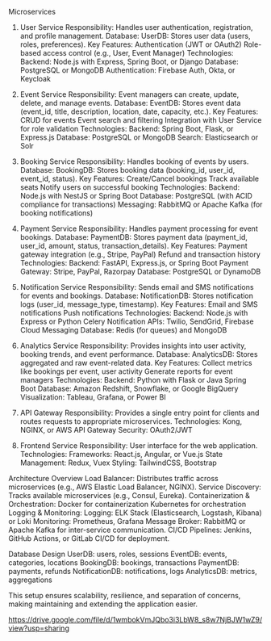 Microservices
1. User Service
Responsibility: Handles user authentication, registration, and profile management.
Database:
UserDB: Stores user data (users, roles, preferences).
Key Features:
Authentication (JWT or OAuth2)
Role-based access control (e.g., User, Event Manager)
Technologies:
Backend: Node.js with Express, Spring Boot, or Django
Database: PostgreSQL or MongoDB
Authentication: Firebase Auth, Okta, or Keycloak

2. Event Service
Responsibility: Event managers can create, update, delete, and manage events.
Database:
EventDB: Stores event data (event_id, title, description, location, date, capacity, etc.).
Key Features:
CRUD for events
Event search and filtering
Integration with User Service for role validation
Technologies:
Backend: Spring Boot, Flask, or Express.js
Database: PostgreSQL or MongoDB
Search: Elasticsearch or Solr

3. Booking Service
Responsibility: Handles booking of events by users.
Database:
BookingDB: Stores booking data (booking_id, user_id, event_id, status).
Key Features:
Create/Cancel bookings
Track available seats
Notify users on successful booking
Technologies:
Backend: Node.js with NestJS or Spring Boot
Database: PostgreSQL (with ACID compliance for transactions)
Messaging: RabbitMQ or Apache Kafka (for booking notifications)

4. Payment Service
Responsibility: Handles payment processing for event bookings.
Database:
PaymentDB: Stores payment data (payment_id, user_id, amount, status, transaction_details).
Key Features:
Payment gateway integration (e.g., Stripe, PayPal)
Refund and transaction history
Technologies:
Backend: FastAPI, Express.js, or Spring Boot
Payment Gateway: Stripe, PayPal, Razorpay
Database: PostgreSQL or DynamoDB

5. Notification Service
Responsibility: Sends email and SMS notifications for events and bookings.
Database:
NotificationDB: Stores notification logs (user_id, message_type, timestamp).
Key Features:
Email and SMS notifications
Push notifications
Technologies:
Backend: Node.js with Express or Python Celery
Notification APIs: Twilio, SendGrid, Firebase Cloud Messaging
Database: Redis (for queues) and MongoDB

6. Analytics Service
Responsibility: Provides insights into user activity, booking trends, and event performance.
Database:
AnalyticsDB: Stores aggregated and raw event-related data.
Key Features:
Collect metrics like bookings per event, user activity
Generate reports for event managers
Technologies:
Backend: Python with Flask or Java Spring Boot
Database: Amazon Redshift, Snowflake, or Google BigQuery
Visualization: Tableau, Grafana, or Power BI

7. API Gateway
Responsibility: Provides a single entry point for clients and routes requests to appropriate microservices.
Technologies:
Kong, NGINX, or AWS API Gateway
Security: OAuth2/JWT

8. Frontend Service
Responsibility: User interface for the web application.
Technologies:
Frameworks: React.js, Angular, or Vue.js
State Management: Redux, Vuex
Styling: TailwindCSS, Bootstrap

Architecture Overview
Load Balancer: Distributes traffic across microservices (e.g., AWS Elastic Load Balancer, NGINX).
Service Discovery: Tracks available microservices (e.g., Consul, Eureka).
Containerization & Orchestration:
Docker for containerization
Kubernetes for orchestration
Logging & Monitoring:
Logging: ELK Stack (Elasticsearch, Logstash, Kibana) or Loki
Monitoring: Prometheus, Grafana
Message Broker: RabbitMQ or Apache Kafka for inter-service communication.
CI/CD Pipelines: Jenkins, GitHub Actions, or GitLab CI/CD for deployment.

Database Design
UserDB: users, roles, sessions
EventDB: events, categories, locations
BookingDB: bookings, transactions
PaymentDB: payments, refunds
NotificationDB: notifications, logs
AnalyticsDB: metrics, aggregations

This setup ensures scalability, resilience, and separation of concerns, making maintaining and extending the application easier.


https://drive.google.com/file/d/1wmbokVmJQbo3i3LbW8_s8w7NjBJW1wZ9/view?usp=sharing
